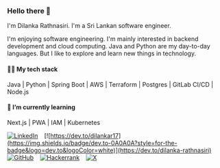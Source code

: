 ### Hello there 👋

I'm Dilanka Rathnasiri.
I'm a Sri Lankan software engineer.

I'm enjoying software engineering.
I'm mainly interested in backend development and cloud computing.
Java and Python are my day-to-day languages.
But I like to explore and learn new things in technology.

#### 👨‍💻 My tech stack
Java | Python | Spring Boot | AWS | Terraform | Postgres | GitLab CI/CD | Node.js

#### 🌱 I’m currently learning 
Next.js | PWA | IAM | Kubernetes

[![LinkedIn](https://img.shields.io/badge/linkedin-%230077B5.svg?style=for-the-badge&logo=linkedin&logoColor=white)](https://www.linkedin.com/in/dilankarathnasiri) &ensp;
[![https://dev.to/dilankar17](https://img.shields.io/badge/dev.to-0A0A0A?style=for-the-badge&logo=dev.to&logoColor=white)](https://dev.to/dilanka-rathnasiri) &ensp;
[![GitHub](https://img.shields.io/badge/github-%23121011.svg?style=for-the-badge&logo=github&logoColor=white)](https://github.com/dilanka-rathnasiri) &ensp;
[![Hackerrank](https://img.shields.io/badge/-Hackerrank-2EC866?style=for-the-badge&logo=HackerRank&logoColor=white)](https://www.hackerrank.com/profile/dilankar17) &ensp;
[![X](https://img.shields.io/badge/X-%23000000.svg?style=for-the-badge&logo=X&logoColor=white)](https://twitter.com/dilankar17)
